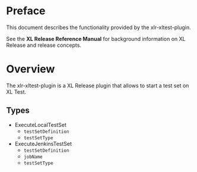 # Preface #

This document describes the functionality provided by the xlr-xltest-plugin.

See the **XL Release Reference Manual** for background information on XL Release and release concepts.

# Overview #

The xlr-xltest-plugin is a XL Release plugin that allows to start a test set on XL Test.

## Types ##

+ ExecuteLocalTestSet
  * `testSetDefinition`
  * `testSetType`
+ ExecuteJenkinsTestSet
  * `testSetDefinition`
  * `jobName`
  * `testSetType`